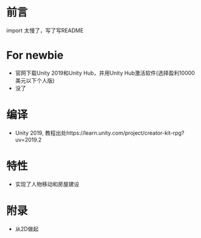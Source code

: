﻿# 前言
import 太慢了，写了写README

# For newbie
- 官网下载Unity 2019和Unity Hub，并用Unity Hub激活软件(选择盈利10000美元以下个人版)
- 没了

# 编译
- Unity 2019, 教程出处https://learn.unity.com/project/creator-kit-rpg?uv=2019.2

# 特性
- 实现了人物移动和房屋建设

# 附录
- 从2D做起
